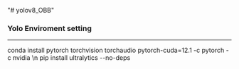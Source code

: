 "# yolov8_OBB" 
### Yolo Enviroment setting
---
conda install pytorch torchvision torchaudio pytorch-cuda=12.1 -c pytorch -c nvidia \n
pip install ultralytics --no-deps
